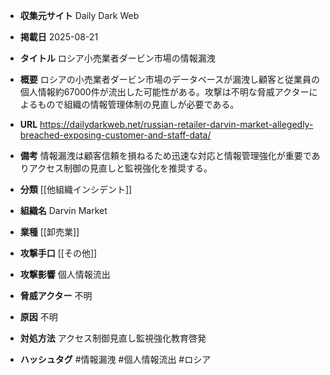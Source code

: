 - **収集元サイト**
Daily Dark Web

- **掲載日**
2025-08-21

- **タイトル**
ロシア小売業者ダービン市場の情報漏洩

- **概要**
ロシアの小売業者ダービン市場のデータベースが漏洩し顧客と従業員の個人情報約67000件が流出した可能性がある。攻撃は不明な脅威アクターによるもので組織の情報管理体制の見直しが必要である。

- **URL**
https://dailydarkweb.net/russian-retailer-darvin-market-allegedly-breached-exposing-customer-and-staff-data/

- **備考**
情報漏洩は顧客信頼を損ねるため迅速な対応と情報管理強化が重要でありアクセス制御の見直しと監視強化を推奨する。

- **分類**
[[他組織インシデント]]

- **組織名**
Darvin Market

- **業種**
[[卸売業]]

- **攻撃手口**
[[その他]]

- **攻撃影響**
個人情報流出

- **脅威アクター**
不明

- **原因**
不明

- **対処方法**
アクセス制御見直し監視強化教育啓発

- **ハッシュタグ**
#情報漏洩 #個人情報流出 #ロシア
